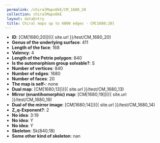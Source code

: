 ```yaml
--- 
 permalink: /chiralMaps6kE/CM_1680_20 
 collection: chiralMaps6kE
 layout: dataEntry
 title: Chiral maps up to 6000 edges - CM[1680;20]
---
```


- **ID**: [CM[1680;20]]({{ site.url }}/test/CM_1680_20)
- **Genus of the underlying surface**: 411
- **Length of the face**: 168
- **Valency**: 4
- **Length of the Petrie polygon**: 840
- **Is the automorphism group solvable?**: S
- **Number of vertices**: 840
- **Number of edges**: 1680
- **Number of faces**: 20
- **The map is self-**: none
- **Dual map**: [CM[1680;13]]({{ site.url }}/test/CM_1680_13)
- **Mirror (enantihomorphic) map**: [CM[1680;19]]({{ site.url }}/test/CM_1680_19)
- **Dual of the mirror image**: [CM[1680;14]]({{ site.url }}/test/CM_1680_14)
- **Z_q-Exponent?**: 2
- **No idea**:  3:19
- **No idea**: Y
- **No idea**: Y
- **Skeleton**: Sk(840;18)
- **Some other kind of skeleton**: nan
